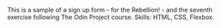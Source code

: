 This is a sample of a sign up form - for the Rebellion! - and the seventh exercise following The Odin Project course. Skills: HTML, CSS, Flexbox.